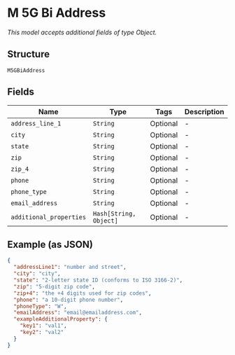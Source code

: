 
# M 5G Bi Address

*This model accepts additional fields of type Object.*

## Structure

`M5GBiAddress`

## Fields

| Name | Type | Tags | Description |
|  --- | --- | --- | --- |
| `address_line_1` | `String` | Optional | - |
| `city` | `String` | Optional | - |
| `state` | `String` | Optional | - |
| `zip` | `String` | Optional | - |
| `zip_4` | `String` | Optional | - |
| `phone` | `String` | Optional | - |
| `phone_type` | `String` | Optional | - |
| `email_address` | `String` | Optional | - |
| `additional_properties` | `Hash[String, Object]` | Optional | - |

## Example (as JSON)

```json
{
  "addressLine1": "number and street",
  "city": "city",
  "state": "2-letter state ID (conforms to ISO 3166-2)",
  "zip": "5-digit zip code",
  "zip+4": "the +4 digits used for zip codes",
  "phone": "a 10-digit phone number",
  "phoneType": "W",
  "emailAddress": "email@emailaddress.com",
  "exampleAdditionalProperty": {
    "key1": "val1",
    "key2": "val2"
  }
}
```

